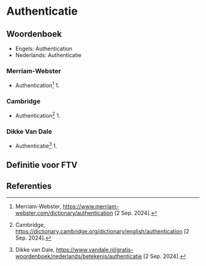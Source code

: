# Authenticatie

## Woordenboek

- Engels: Authentication
- Nederlands: Authenticatie

### Merriam-Webster

- Authentication[^1]
  1.

### Cambridge

- Authentication[^2]
  1.

### Dikke Van Dale

- Authenticatie[^3]
  1.

## Definitie voor FTV

## Referenties

[^1]: Merriam-Webster, https://www.merriam-webster.com/dictionary/authentication [2 Sep. 2024].
[^2]: Cambridge, https://dictionary.cambridge.org/dictionary/english/authentication [2 Sep. 2024].
[^3]: Dikke van Dale, https://www.vandale.nl/gratis-woordenboek/nederlands/betekenis/authenticatie [2 Sep. 2024].
